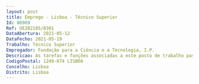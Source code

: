 ```yaml
--- 
layout: post
title: Emprego - Lisboa - Técnico Superior
Id: 86969
Ref: OE202105/0301
DataAbertura: 2021-05-12
DataFecho: 2021-05-19
Trabalho: Técnico Superior
Empregador: Fundação para a Ciência e a Tecnologia, I.P.
Descricao: As tarefas e funções associadas a este posto de trabalho passam pelo acompanhamento da execução de projetos financiados  validação de elegibilidade de despesas  acompanhamento de auditorias e recolha de documentação  assegurar o cumprimento da legislação aplicável à correta execução de despesa na esfera da administração pública  elaboração de reporting legal e interno 
CodigoPostal: 1249-074 LISBOA
Concelho: Lisboa
Distrito: Lisboa
--- 
```

